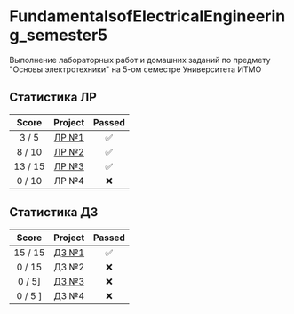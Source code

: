# FundamentalsofElectricalEngineering_semester5
Выполнение лабораторных работ и домашних заданий по предмету "Основы электротехники" на 5-ом семестре Университета ИТМО

## Статистика ЛР

| Score   | Project                | Passed |
| :---:   | :---:                  | :---:  | 
| 3 / 5   | [ЛР №1](lab/lab1.pdf)  | ✅     |
| 8 / 10  | [ЛР №2](lab/lab2.pdf)  | ✅     |
| 13 / 15 | [ЛР №3](lab/lab3.pdf)  | ✅     |
| 0 / 10  | ЛР №4                  | ❌     |

## Статистика ДЗ

| Score   | Project                | Passed |
| :---:   | :---:                  | :---:  | 
| 15 / 15 | [ДЗ №1](hw/ДЗ_1.pdf)   | ✅     |
| 0 / 15  | ДЗ №2                  | ❌     |
| 0 / 5]  | [ДЗ №3](hw/ДЗ_3.pdf)   | ❌     |
| 0 / 5 ] | ДЗ №4                  | ❌     |
